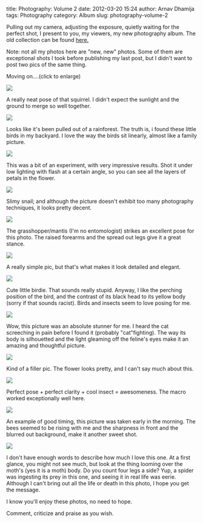 title: Photography: Volume 2
date: 2012-03-20 15:24
author: Arnav Dhamija
tags: Photography
category: Album
slug: photography-volume-2

Pulling out my camera, adjusting the exposure, quietly waiting for the perfect
shot, I present to you, my viewers, my new photography album. The old
collection can be found
[here.](/photography)  

Note: not all my photos here are "new, new" photos. Some of them are
exceptional shots I took before publishing my last post, but I didn't want to
post two pics of the same thing.  

Moving on....(click to enlarge)  


![]({filename}/images/IMG_5317.JPG)


A really neat pose of that squirrel. I didn't expect the sunlight and the
ground to merge so well together.  


![]({filename}/images/IMG_5391.JPG)


Looks like it's been pulled out of a rainforest. The truth is, i found these
little birds in my backyard. I love the way the birds sit linearly, almost
like a family picture.  


![]({filename}/images/IMG_5575.JPG)


This was a bit of an experiment, with very impressive results. Shot it under
low lighting with flash at a certain angle, so you can see all the layers of
petals in the flower.  


![]({filename}/images/IMG_5696.JPG)


Slimy snail; and although the picture doesn't exhibit too many photography
techniques, it looks pretty decent.  


![]({filename}/images/IMG_5935.JPG)


The grasshopper/mantis (I'm no entomologist) strikes an excellent pose for
this photo. The raised forearms and the spread out legs give it a great
stance.  


![]({filename}/images/IMG_6043.JPG)


A really simple pic, but that's what makes it look detailed and elegant.  


![]({filename}/images/IMG_6066.JPG)


Cute little birdie. That sounds really stupid. Anyway, I like the perching
position of the bird, and the contrast of its black head to its yellow body
(sorry if that sounds racist). Birds and insects seem to love posing for me.  


![]({filename}/images/IMG_6149.JPG)


Wow, this picture was an absolute stunner for me. I heard the cat screeching
in pain before I found it (probably "cat"fighting). The way its body is
silhouetted and the light gleaming off the feline's eyes make it an amazing
and thoughtful picture.  


![]({filename}/images/IMG_6164.JPG)


Kind of a filler pic. The flower looks pretty, and I can't say much about
this.  


![]({filename}/images/IMG_5639.JPG)


Perfect pose + perfect clarity + cool insect = awesomeness. The macro worked
exceptionally well here.  


![]({filename}/images/IMG_6177.JPG)


An example of good timing, this picture was taken early in the morning. The
bees seemed to be rising with me and the sharpness in front and the blurred
out background, make it another sweet shot.  


![]({filename}/images/IMG_6199.JPG)


I don't have enough words to describe how much I love this one. At a first
glance, you might not see much, but look at the thing looming over the moth's
(yes it is a moth) body. Do you count four legs a side? Yup, a spider was
ingesting its prey in this one, and seeing it in real life was eerie. Although
I can't bring out all the life or death in this photo, I hope you get the
message.  

I know you'll enjoy these photos, no need to hope.  

Comment, criticize and praise as you wish.
